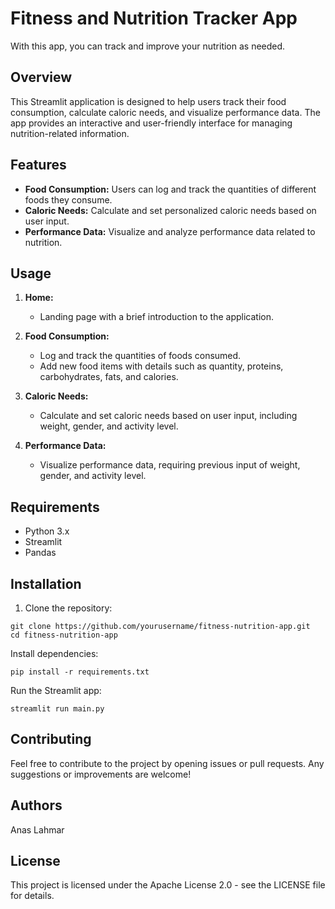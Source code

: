 # Fitness and Nutrition Tracker App
With this app, you can track and improve your nutrition as needed.


## Overview

This Streamlit application is designed to help users track their food consumption, calculate caloric needs, and visualize performance data. The app provides an interactive and user-friendly interface for managing nutrition-related information.

## Features

- **Food Consumption:** Users can log and track the quantities of different foods they consume.
- **Caloric Needs:** Calculate and set personalized caloric needs based on user input.
- **Performance Data:** Visualize and analyze performance data related to nutrition.

## Usage

1. **Home:**
   - Landing page with a brief introduction to the application.

2. **Food Consumption:**
   - Log and track the quantities of foods consumed.
   - Add new food items with details such as quantity, proteins, carbohydrates, fats, and calories.

3. **Caloric Needs:**
   - Calculate and set caloric needs based on user input, including weight, gender, and activity level.

4. **Performance Data:**
   - Visualize performance data, requiring previous input of weight, gender, and activity level.

## Requirements

- Python 3.x
- Streamlit
- Pandas

## Installation

1. Clone the repository:

```
git clone https://github.com/yourusername/fitness-nutrition-app.git
cd fitness-nutrition-app
   ```
Install dependencies:

```
pip install -r requirements.txt
```

Run the Streamlit app:

```
streamlit run main.py
```

## Contributing
Feel free to contribute to the project by opening issues or pull requests. Any suggestions or improvements are welcome!

## Authors
Anas Lahmar

## License
This project is licensed under the Apache License 2.0 - see the LICENSE file for details.